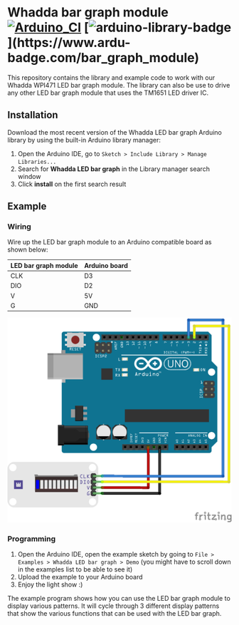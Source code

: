 # Whadda bar graph module [![Arduino_CI](https://github.com/WhaddaMakers/bar_graph_module/actions/workflows/Arduino_CI.yml/badge.svg)](https://github.com/WhaddaMakers/bar_graph_module/actions/workflows/Arduino_CI.yml) [![arduino-library-badge](https://www.ardu-badge.com/badge/bar_graph_module.svg?)](https://www.ardu-badge.com/bar_graph_module)

This repository contains the library and example code to work with our Whadda WPI471 LED bar graph module. The library can also be use to drive any other LED bar graph module that uses the TM1651 LED driver IC.



## Installation

Download the most recent version of the Whadda LED bar graph Arduino library by using the built-in Arduino library manager:

1. Open the Arduino IDE, go to ```Sketch > Include Library > Manage Libraries...```
2. Search for **Whadda LED bar graph** in the Library manager search window
3. Click **install** on the first search result


## Example

### Wiring
Wire up the LED bar graph module to an Arduino compatible board as shown below:

|LED bar graph module|Arduino board|
|----------|-------------|
|CLK|D3|
|DIO|D2|
|V|5V|
|G|GND|

![](./extras/images/wiring_diagram_bb.png)


### Programming

1. Open the Arduino IDE, open the example sketch by going to ```File > Examples > Whadda LED bar graph > Demo``` (you might have to scroll down in the examples list to be able to see it)
2. Upload the example to your Arduino board
3. Enjoy the light show :)

The example program shows how you can use the LED bar graph module to display various patterns. It will cycle through 3 different display patterns that show the various functions that can be used with the LED bar graph.
